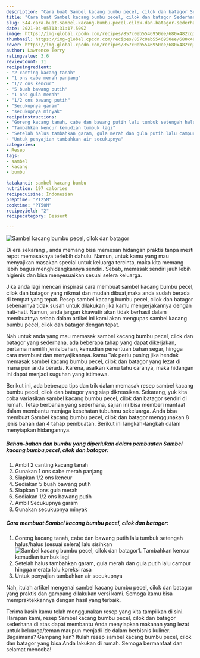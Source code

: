 ```yaml
---
description: "Cara buat Sambel kacang bumbu pecel, cilok dan batagor Sederhana Untuk Jualan"
title: "Cara buat Sambel kacang bumbu pecel, cilok dan batagor Sederhana Untuk Jualan"
slug: 544-cara-buat-sambel-kacang-bumbu-pecel-cilok-dan-batagor-sederhana-untuk-jualan
date: 2021-04-05T13:31:17.509Z
image: https://img-global.cpcdn.com/recipes/857c0eb5546950ee/680x482cq70/sambel-kacang-bumbu-pecel-cilok-dan-batagor-foto-resep-utama.jpg
thumbnail: https://img-global.cpcdn.com/recipes/857c0eb5546950ee/680x482cq70/sambel-kacang-bumbu-pecel-cilok-dan-batagor-foto-resep-utama.jpg
cover: https://img-global.cpcdn.com/recipes/857c0eb5546950ee/680x482cq70/sambel-kacang-bumbu-pecel-cilok-dan-batagor-foto-resep-utama.jpg
author: Lawrence Terry
ratingvalue: 3.6
reviewcount: 11
recipeingredient:
- "2 canting kacang tanah"
- "1 ons cabe merah panjang"
- "1/2 ons kencur"
- "5 buah bawang putih"
- "1 ons gula merah"
- "1/2 ons bawang putih"
- "Secukupnya garam"
- "secukupnya minyak"
recipeinstructions:
- "Goreng kacang tanah, cabe dan bawang putih lalu tumbuk setengah halus/halus (sesuai selera) lalu sisihkan"
- "Tambahkan kencur kemudian tumbuk lagi"
- "Setelah halus tambahkan garam, gula merah dan gula putih lalu campur hingga merata lalu koreksi rasa"
- "Untuk penyajian tambahkan air secukupnya"
categories:
- Resep
tags:
- sambel
- kacang
- bumbu

katakunci: sambel kacang bumbu 
nutrition: 197 calories
recipecuisine: Indonesian
preptime: "PT25M"
cooktime: "PT50M"
recipeyield: "2"
recipecategory: Dessert

---
```



![Sambel kacang bumbu pecel, cilok dan batagor](https://img-global.cpcdn.com/recipes/857c0eb5546950ee/680x482cq70/sambel-kacang-bumbu-pecel-cilok-dan-batagor-foto-resep-utama.jpg)

Di era  sekarang , anda memang bisa memesan hidangan praktis tanpa mesti repot memasaknya terlebih dahulu. Namun, untuk kamu yang mau menyajikan masakan special untuk keluarga tercinta, maka kita memang lebih bagus menghidangkannya sendiri. Sebab, memasak sendiri jauh lebih higienis dan bisa menyesuaikan sesuai selera keluarga.

Jika anda lagi mencari inspirasi cara membuat sambel kacang bumbu pecel, cilok dan batagor yang nikmat dan mudah dibuat,maka anda sudah berada di tempat yang tepat. Resep sambel kacang bumbu pecel, cilok dan batagor  sebenarnya tidak susah untuk dilakukan jika kamu mengerjakannya dengan hati-hati. Namun, anda jangan khawatir akan tidak berhasil dalam membuatnya 
sebab dalam artikel ini kami akan mengupas sambel kacang bumbu pecel, cilok dan batagor dengan tepat.  



Nah untuk anda yang mau memasak sambel kacang bumbu pecel, cilok dan batagor yang sederhana, ada beberapa tahap yang dapat dikerjakan, pertama memilih jenis bahan, kemudian penentuan bahan segar, hingga cara membuat dan menyajikannya. kamu Tak perlu pusing jika hendak memasak sambel kacang bumbu pecel, cilok dan batagor yang lezat di mana pun anda berada. Karena, asalkan kamu  tahu caranya, maka hidangan ini dapat menjadi suguhan yang istimewa.

Berikut ini, ada beberapa tips dan trik dalam memasak resep sambel kacang bumbu pecel, cilok dan batagor yang siap dikreasikan. Sekarang, yuk kita coba variasikan sambel kacang bumbu pecel, cilok dan batagor sendiri di rumah. Tetap berbahan yang sederhana, sajian ini bisa memberi manfaat dalam membantu menjaga kesehatan tubuhmu sekeluarga. Anda bisa membuat Sambel kacang bumbu pecel, cilok dan batagor menggunakan 8 jenis bahan dan 4 tahap pembuatan. Berikut ini langkah-langkah dalam menyiapkan hidangannya.

<!--inarticleads1-->

##### Bahan-bahan dan bumbu yang diperlukan dalam pembuatan Sambel kacang bumbu pecel, cilok dan batagor:

1. Ambil 2 canting kacang tanah
1. Gunakan 1 ons cabe merah panjang
1. Siapkan 1/2 ons kencur
1. Sediakan 5 buah bawang putih
1. Siapkan 1 ons gula merah
1. Sediakan 1/2 ons bawang putih
1. Ambil Secukupnya garam
1. Gunakan secukupnya minyak




<!--inarticleads2-->

##### Cara membuat Sambel kacang bumbu pecel, cilok dan batagor:

1. Goreng kacang tanah, cabe dan bawang putih lalu tumbuk setengah halus/halus (sesuai selera) lalu sisihkan
<img src="https://img-global.cpcdn.com/steps/e5d9ce4984e1b5d6/160x128cq70/sambel-kacang-bumbu-pecel-cilok-dan-batagor-langkah-memasak-1-foto.jpg" alt="Sambel kacang bumbu pecel, cilok dan batagor">1. Tambahkan kencur kemudian tumbuk lagi
1. Setelah halus tambahkan garam, gula merah dan gula putih lalu campur hingga merata lalu koreksi rasa
1. Untuk penyajian tambahkan air secukupnya




Nah, itulah artikel mengenai  sambel kacang bumbu pecel, cilok dan batagor  yang praktis dan gampang dilakukan versi kami. Semoga kamu bisa mempraktekkannya dengan hasil yang terbaik. 

Terima kasih kamu telah menggunakan resep yang kita tampilkan di sini. Harapan kami, resep  Sambel kacang bumbu pecel, cilok dan batagor sederhana di atas dapat membantu Anda menyiapkan makanan yang lezat untuk keluarga/teman maupun menjadi ide dalam berbisnis kuliner. Bagaimana? Gampang kan? Itulah resep sambel kacang bumbu pecel, cilok dan batagor yang bisa Anda lakukan di rumah. Semoga bermanfaat dan selamat mencoba!

